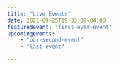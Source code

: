 ```yaml
---
title: "Live Events"
date: 2021-09-25T19:33:08-04:00
featuredevent: "first-ever-event"
upcomingevents:
    - "our-second-event"
    - "last-event"

---
```


